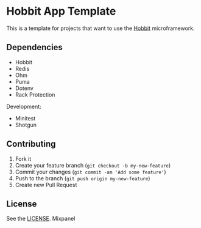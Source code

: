 # Hobbit App Template

This is a template for projects that want to use the
[Hobbit](https://github.com/patriciomacadden/hobbit) microframework.

## Dependencies

* Hobbit
* Redis
* Ohm
* Puma
* Dotenv
* Rack Protection

Development:

* Minitest
* Shotgun

## Contributing

1. Fork it
2. Create your feature branch (`git checkout -b my-new-feature`)
3. Commit your changes (`git commit -am 'Add some feature'`)
4. Push to the branch (`git push origin my-new-feature`)
5. Create new Pull Request

## License

See the [LICENSE](https://github.com/ombulabs/hobbit-app/blob/master/LICENSE).
Mixpanel
